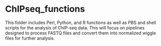 # ChIPseq_functions

This folder includes Perl, Python, and R functions as well as PBS and shell scripts for the analysis of ChIP-seq data. This will focus on pipelines designed to process FASTQ files and convert them into normalized wiggle files for further analysis.
